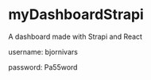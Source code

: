 # myDashboardStrapi
A dashboard made with Strapi and React

username: 
bjornivars

password:
Pa55word

